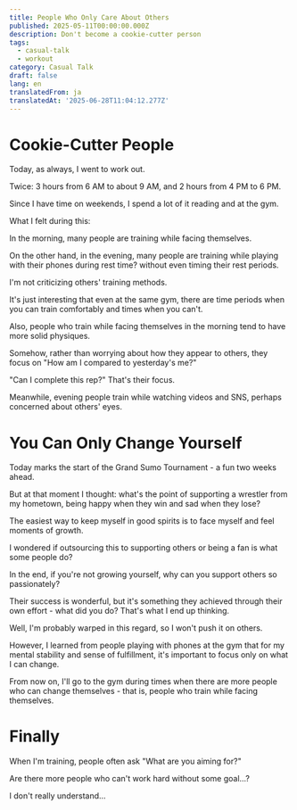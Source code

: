 ```yaml
---
title: People Who Only Care About Others
published: 2025-05-11T00:00:00.000Z
description: Don't become a cookie-cutter person
tags:
  - casual-talk
  - workout
category: Casual Talk
draft: false
lang: en
translatedFrom: ja
translatedAt: '2025-06-28T11:04:12.277Z'
---
```


# Cookie-Cutter People

Today, as always, I went to work out.

Twice: 3 hours from 6 AM to about 9 AM, and 2 hours from 4 PM to 6 PM.

Since I have time on weekends, I spend a lot of it reading and at the gym.

What I felt during this:

In the morning, many people are training while facing themselves.

On the other hand, in the evening, many people are training while playing with their phones during rest time? without even timing their rest periods.

I'm not criticizing others' training methods.

It's just interesting that even at the same gym, there are time periods when you can train comfortably and times when you can't.

Also, people who train while facing themselves in the morning tend to have more solid physiques.

Somehow, rather than worrying about how they appear to others, they focus on "How am I compared to yesterday's me?"

"Can I complete this rep?" That's their focus.

Meanwhile, evening people train while watching videos and SNS, perhaps concerned about others' eyes.


# You Can Only Change Yourself

Today marks the start of the Grand Sumo Tournament - a fun two weeks ahead.

But at that moment I thought: what's the point of supporting a wrestler from my hometown, being happy when they win and sad when they lose?

The easiest way to keep myself in good spirits is to face myself and feel moments of growth.

I wondered if outsourcing this to supporting others or being a fan is what some people do?

In the end, if you're not growing yourself, why can you support others so passionately?

Their success is wonderful, but it's something they achieved through their own effort - what did you do? That's what I end up thinking.

Well, I'm probably warped in this regard, so I won't push it on others.

However, I learned from people playing with phones at the gym that for my mental stability and sense of fulfillment, it's important to focus only on what I can change.

From now on, I'll go to the gym during times when there are more people who can change themselves - that is, people who train while facing themselves.

# Finally

When I'm training, people often ask "What are you aiming for?"

Are there more people who can't work hard without some goal...?

I don't really understand...
